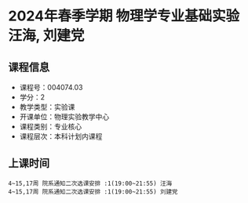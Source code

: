 # 2024年春季学期 物理学专业基础实验 汪海, 刘建党






## 课程信息

- 课程号：004074.03
- 学分：2
- 教学类型：实验课
- 开课单位：物理实验教学中心
- 课程类别：专业核心
- 课程层次：本科计划内课程

## 上课时间

```
4~15,17周 院系通知二次选课安排 :1(19:00~21:55) 汪海
4~15,17周 院系通知二次选课安排 :1(19:00~21:55) 刘建党
```

